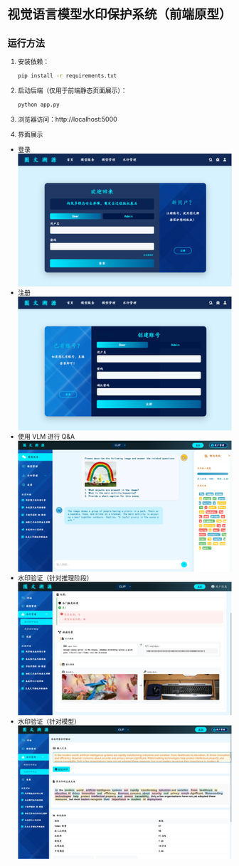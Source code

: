 # 视觉语言模型水印保护系统（前端原型）

## 运行方法

1. 安装依赖：
   ```bash
   pip install -r requirements.txt
   ```
2. 启动后端（仅用于前端静态页面展示）：
   ```bash
   python app.py
   ```
3. 浏览器访问：http://localhost:5000

4. 界面展示

- 登录
  ![示例图片](image/图文溯源_登录.png)
- 注册
  ![示例图片](image/图文溯源_注册.png)
- 使用 VLM 进行 Q&A
  ![示例图片](image/图文溯源_模型服务.png)
- 水印验证（针对推理阶段）
  ![示例图片](image/图文溯源_模型保护.png)
- 水印验证（针对模型）
  ![示例图片](image/图文溯源_内容保护.png)
